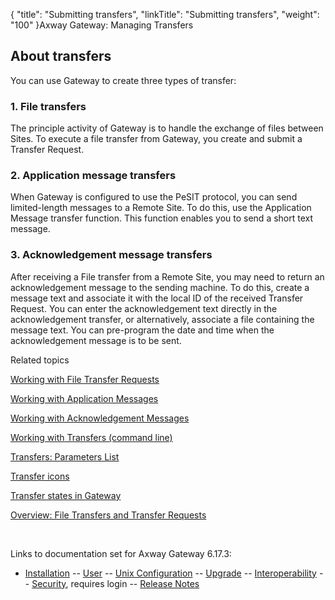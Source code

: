 {
    "title": "Submitting transfers",
    "linkTitle": "Submitting transfers",
    "weight": "100"
}<span class="mc-variable axway_variables.Component_Long_Name variable">Axway Gateway</span>: Managing Transfers

## About transfers

You can use Gateway to create three types of transfer:

### 1. File transfers

The principle activity of Gateway is to handle the exchange of files between Sites. To execute a file transfer from Gateway, you create and submit a Transfer Request.

### 2. Application message transfers

When Gateway is configured to use the PeSIT protocol, you can send limited-length messages to a Remote Site. To do this, use the Application Message transfer function. This function enables you to send a short text message.

### 3. Acknowledgement message transfers

After receiving a File transfer from a Remote Site, you may need to return an acknowledgement message to the sending machine. To do this, create a message text and associate it with the local ID of the received Transfer Request. You can enter the acknowledgement text directly in the acknowledgement transfer, or alternatively, associate a file containing the message text. You can pre-program the date and time when the acknowledgement message is to be sent.

Related topics

[Working with File Transfer Requests](working_with_transfers_(gui))

[Working with Application Messages](working_with_appli_messages)

[Working with Acknowledgement Messages](working_with_ack_messages)

[Working with Transfers (command line)](working_with_transfers_cli)

[Transfers: Parameters List](working_with_transfers_cli/transfer_req_parameter_list)

[Transfer icons](transfer_icons)

[Transfer states in Gateway](transfer_states)

[Overview: File Transfers and Transfer Requests](../../ov_gateway/ov_file_transfers)

 

Links to documentation set for Axway Gateway <span class="mc-variable axway_variables.Release_Number variable">6.17.3</span>:

-   [Installation](#) -- [User](#) -- [Unix Configuration](#) -- [Upgrade](#) -- [Interoperability](#) -- [Security](#), requires login -- [Release Notes](#)
